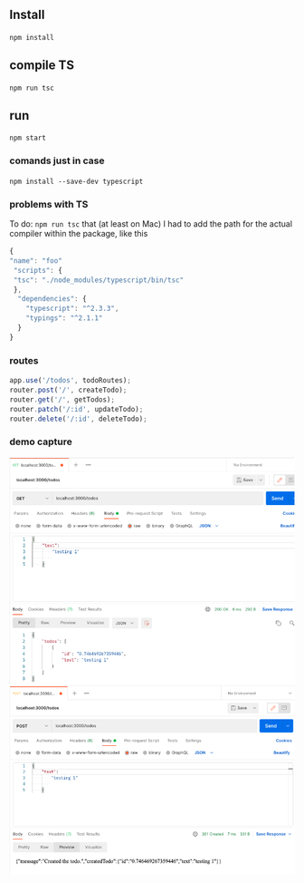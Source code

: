 
## Install

`npm install`


## compile TS

`npm run tsc`

## run

`npm start`

### comands just in case

`npm install --save-dev typescript`

### problems with TS
To do: `npm run tsc` that (at least on Mac) I had to add the path for the actual compiler within the package, like this


```js
{
"name": "foo"
 "scripts": {
 "tsc": "./node_modules/typescript/bin/tsc"
 },
  "dependencies": {
    "typescript": "^2.3.3",
    "typings": "^2.1.1"
  }
}
```


### routes

```javascript
app.use('/todos', todoRoutes);
router.post('/', createTodo);
router.get('/', getTodos);
router.patch('/:id', updateTodo);
router.delete('/:id', deleteTodo); 
```

### demo capture

![image](screen1.png)
![image](screen2.png)

